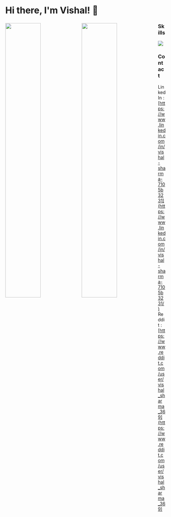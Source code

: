 # **Hi there, I'm Vishal! 👋**

<div>
<img align="left" width="47%" src="https://github-readme-stats.vercel.app/api?username=vishal-sharma-369&show_icons=true&theme=radical" />
<img align="left" width="47%" src="https://github-readme-stats.vercel.app/api/top-langs/?username=vishal-sharma-369&layout=compact" />
<div/>
  
  
### Skills
<p marginTop="500px" align="left">
  <a href="https://skillicons.dev">
    <img src="https://skillicons.dev/icons?i=c,cpp,py,html,css,js,react,figma,xd,mongodb,codepen,babel,bootstrap,express,firebase,git,github,materialui,mysql,nodejs,postman,react,webpack&perline=8" />
  </a>
</p>

### Contact
LinkedIn : [https://www.linkedin.com/in/vishal-sharma-7105b3231](https://www.linkedin.com/in/vishal-sharma-7105b3231/)
<br/>
Reddit : [https://www.reddit.com/user/vishal_sharma_369](https://www.reddit.com/user/vishal_sharma_369)
